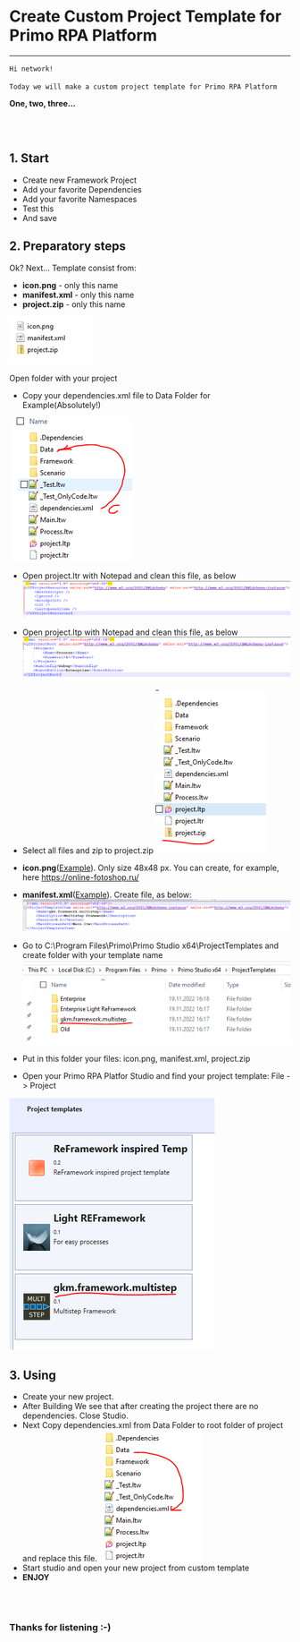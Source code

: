 # Create Custom Project Template for Primo RPA Platform
------------

```
Hi network!

Today we will make a custom project template for Primo RPA Platform
```

**One, two, three...**

<br><br>

## 1. Start 
- Create new Framework Project 
- Add your favorite Dependencies
- Add your favorite Namespaces
- Test this
- And save

## 2. Preparatory steps
Ok? Next... Template consist from:
- **icon.png** - only this name
- **manifest.xml** - only this name
- **project.zip** - only this name

![Template Folder](https://raw.githubusercontent.com/Alefair/Primo.Alefair/main/Lessons/Images/Custom_Template/1.PNG)

Open folder with your project
<br>
- Copy your dependencies.xml file to Data Folder for Example(Absolutely!)

![dependencies file](https://raw.githubusercontent.com/Alefair/Primo.Alefair/main/Lessons/Images/Custom_Template/2.PNG)

- Open project.ltr with Notepad and clean this file, as below
![project.ltr](https://raw.githubusercontent.com/Alefair/Primo.Alefair/main/Lessons/Images/Custom_Template/3.PNG)

- Open project.ltp with Notepad and clean this file, as below
![project.ltp](https://raw.githubusercontent.com/Alefair/Primo.Alefair/main/Lessons/Images/Custom_Template/4.PNG)

- Select all files and zip to project.zip
![zip](https://raw.githubusercontent.com/Alefair/Primo.Alefair/main/Lessons/Images/Custom_Template/5.PNG)

- **icon.png**([Example]()). Only size 48x48 px. You can create, for example, here https://online-fotoshop.ru/


- **manifest.xml**([Example]()). Create file, as below:
![manifest](https://raw.githubusercontent.com/Alefair/Primo.Alefair/main/Lessons/Images/Custom_Template/6.PNG)


- Go to C:\Program Files\Primo\Primo Studio x64\ProjectTemplates and create folder with your template name
![Template Folder](https://raw.githubusercontent.com/Alefair/Primo.Alefair/main/Lessons/Images/Custom_Template/7.PNG)

- Put in this folder your files: icon.png, manifest.xml, project.zip

- Open your Primo RPA Platfor Studio and find your project template: File -> Project

![Template Studio](https://raw.githubusercontent.com/Alefair/Primo.Alefair/main/Lessons/Images/Custom_Template/8.PNG)


## 3. Using
- Create your new project. 
- After Building We see that after creating the project there are no dependencies. Close Studio.
- Next Copy dependencies.xml from Data Folder to root folder of project and replace this file.
![replace dependencies](https://raw.githubusercontent.com/Alefair/Primo.Alefair/main/Lessons/Images/Custom_Template/9.PNG)
- Start studio and open your new project from custom template
- **ENJOY**


<br><br>

### Thanks for listening :-)
